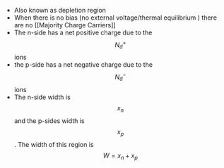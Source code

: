 - Also known as  depletion region
- When there is no bias (no external voltage/thermal equilibrium ) there are no [[Majority Charge Carriers]]
- The n-side has a net positive charge due to the $$N_d^+$$ ions
- the p-side has a net negative charge due to the $$N_d^- $$ ions
- The n-side width is $$x_n$$ and the p-sides width is $$x_p$$. The width of this region is $$W=x_n+x_p$$